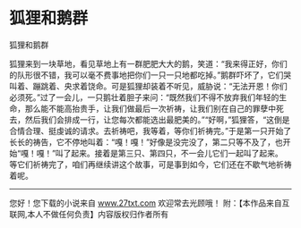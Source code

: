 # 狐狸和鹅群

狐狸和鹅群 

狐狸来到一块草地，看见草地上有一群肥肥大大的鹅，笑道：“我来得正好，你们的队形很不错，我可以毫不费事地把你们一只一只地都吃掉。”鹅群吓坏了，它们哭叫着、蹦跳着、央求着饶命。可是狐狸却装着不听见，威胁说：“无法开恩！你们必须死。”过了一会儿，一只鹅壮着胆子来问：“既然我们不得不放弃我们年轻的生命，那么能不能高抬贵手，让我们做最后一次祈祷，让我们别在自己的罪孽中死去，然后我们会排成一行，让您每次都能选出最肥美的。”“好啊，”狐狸答，“这倒是合情合理、挺虔诚的请求。去祈祷吧，我等着，等你们祈祷完。”于是第一只开始了长长的祷告，它不停地叫着：“嘎！嘎！”好像是没完没了，第二只等不及了，也开始“嘎！嘎！”叫了起来。接着是第三只、第四只，不一会儿它们一起叫了起来。 
等它们祈祷完了，咱们再继续讲这个故事，可是事到如今，它们还在不歇气地祈祷着呢。 

                  
--------------------
您好！您下载的小说来自 www.27txt.com 欢迎常去光顾哦！
附：【本作品来自互联网,本人不做任何负责】内容版权归作者所有